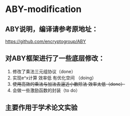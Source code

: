 # ABY-modification

## ABY说明，编译请参考原地址：

https://github.com/encryptogroup/ABY



## 对ABY框架进行了一些底层修改：

1. 修改了乘法三元组协议（done）
2. 实现e^x计算 效率低 有优化空间 （doing）
3. ~~使用高效的乘法与加法去逼近小数除法 效率太低（done）~~
4. 会做一些激励函数的封装（to do）



## 主要作用于学术论文实验

